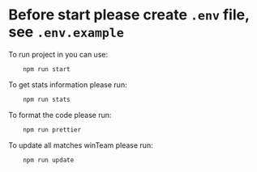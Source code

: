 # Before start please create `.env` file, see `.env.example`

To run project in you can use:

```sh
    npm run start
```

To get stats information please run:

```sh
    npm run stats
```

To format the code please run:

```sh
    npm run prettier
```

To update all matches winTeam please run:

```sh
    npm run update
```

